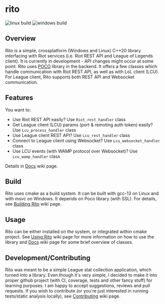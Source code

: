 # rito

![linux build](https://github.com/bartekprtc/rito/actions/workflows/linux_gcc_13.yml/badge.svg)
![windows build](https://github.com/bartekprtc/rito/actions/workflows/windows_cl.yml/badge.svg)

## Overview

Rito is a simple, crossplatform (Windows and Linux) C++20 library interfacing with Riot services (i.e. Riot REST API and League of Legends client). It is currently in development - API changes might occur at some point. Rito uses [POCO](https://github.com/pocoproject/poco) library in the backend. It offers a few classes which handle communication with Riot REST API, as well as with LoL client (LCU). For League client, Rito supports both REST API and Websocket communication.

## Features

You want to:
- Use Riot REST API easily? Use `Riot_rest_handler` class
- Get League client (LCU) params (port & remoting auth token) easily? Use `Lcu_process_handler` class
- Use League client REST API? Use `Lcu_rest_handler` class
- Connect to League client using Websocket? Use `Lcu_websocket_handler` class
- Use LCU events (with WAMP protocol over Websocket)? Use `Lcu_wamp_handler` class

Details in [Docs](https://github.com/bartekprtc/rito/wiki/Docs) wiki page.

## Build
Rito uses cmake as a build system. It can be built with gcc-13 on Linux and with msvc on Windows. It depends on Poco library (with SSL). For details, see [Building Rito](https://github.com/bartekprtc/rito/wiki/Building-Rito) wiki page.

## Usage
Rito can be either installed on the system, or integrated within cmake project. See [Using Rito](https://github.com/bartekprtc/rito/wiki/Using-Rito) wiki page for more information on how to use the library and [Docs](https://github.com/bartekprtc/rito/wiki/Docs) wiki page for some brief overview of classes.

## Development/Contributing
Rito was meant to be a simple League stat collection application, which turned into a library. Even though it's very simple, I decided to make it into proper github project (with CI, coverage, tests and other fancy stuff) for learning purposes. I am happy to accept suggestions, reviews and pull requests. If you wish to contribute (or you're just interested in running tests/static analysis locally), see [Contributing](https://github.com/bartekprtc/rito/wiki/Contributing) wiki page.
